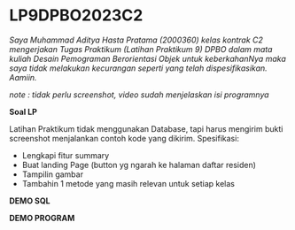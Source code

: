 # LP9DPBO2023C2

*Saya Muhammad Aditya Hasta Pratama (2000360) kelas kontrak C2 mengerjakan Tugas Praktikum (Latihan Praktikum 9) DPBO dalam mata kuliah Desain Pemograman Berorientasi Objek untuk keberkahanNya maka saya tidak melakukan kecurangan seperti yang telah dispesifikasikan. Aamiin.*

*note : tidak perlu screenshot, video sudah menjelaskan isi programnya*

**Soal LP**

Latihan Praktikum tidak menggunakan Database, tapi harus mengirim bukti screenshot menjalankan contoh kode yang dikirim.
Spesifikasi:
- Lengkapi fitur summary
- Buat landing Page (button yg ngarah ke halaman daftar residen)
- Tampilin gambar
- Tambahin 1 metode yang masih relevan untuk setiap kelas

**DEMO SQL**


**DEMO PROGRAM**


